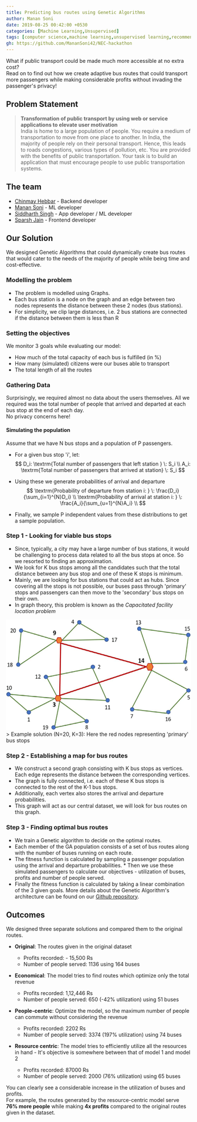 ```yaml
---
title: Predicting bus routes using Genetic Algorithms
author: Manan Soni
date: 2019-08-25 00:42:00 +0530
categories: [Machine Learning,Unsupervised]
tags: [computer science,machine learning,unsupervised learning,recommendation system,live,cool]
gh: https://github.com/MananSoni42/NEC-hackathon
---
```

What if public transport could be made much more accessible at no extra cost?  
Read on to find out how we create adaptive bus routes that could transport more passengers while making considerable profits without invading the passenger's privacy!

## Problem Statement
> **Transformation of public transport by using web or service applications to elevate user motivation**  
India is home to a large population of people. You require a medium of transportation to move from one place to another. In India, the majority of people rely on their personal transport. Hence, this leads to roads congestions, various types of pollution, etc. You are provided with the benefits of public transportation. Your task is to build an application that must encourage people to use public transportation systems.

## The team
* [Chinmay Hebbar](https://github.com/cheese-cracker) - Backend developer
* [Manan Soni](https://github.com/MananSoni42) - ML developer
* [Siddharth Singh](https://github.com/coolsidd) - App developer / ML developer
* [Sparsh Jain](https://github.com/dudesparsh) - Frontend developer

## Our Solution
We designed Genetic Algorithms that could dynamically create bus routes that would cater to the needs of the majority of people while being time and cost-effective.

### Modelling the problem
* The problem is modelled using Graphs.  
* Each bus station is a node on the graph and an edge between two nodes represents the distance between these 2 nodes (bus stations).  
* For simplicity, we clip large distances, i.e. 2 bus stations are connected if the distance between them is less than R

### Setting the objectives
We monitor 3 goals while evaluating our model:
* How much of the total capacity of each bus is fulfilled (in %)
* How many (simulated) citizens were our buses able to transport
* The total length of all the routes

### Gathering Data
Surprisingly, we required almost no data about the users themselves.
All we required was the total number of people that arrived and departed at each bus stop at the end of each day.  
No privacy concerns here!

#### Simulating the population
Assume that we have N bus stops and a population of P passengers.
* For a given bus stop 'i', let:
$$
D_i:  \textrm{Total number of passengers that left station } \: S_i \\
A_i: \textrm{Total number of passengers that arrived at station} \: S_i
$$  

* Using these we generate probabilities of arrival and departure
$$
\textrm{Probability of departure from station i: } \: \frac{D_i}{\sum_{i=1}^{N}D_i} \\
\textrm{Probability of arrival at station i: } \: \frac{A_i}{\sum_{u=1}^{N}A_i} \\
$$
* Finally, we sample P independent values from these distributions to get a sample population.

### Step 1 - Looking for viable bus stops
* Since, typically, a city may have a large number of bus stations, it would be challenging to process data related to all the bus stops at once. So we resorted to finding an approximation.
* We look for K bus stops among all the candidates such that the total distance between any bus stop and one of these K stops is minimum.  
* Mainly, we are looking for bus stations that could act as hubs. Since covering all the stops is not possible, our buses pass through 'primary' stops and passengers can then move to the 'secondary' bus stops on their own.
* In graph theory, this problem is known as the _Capacitated facility location problem_
<div class="row">
  <div class="col-2"></div>
  <div class="col-8">
    <img class="img-responsive img-rounded" src="/assets/img/post_imgs/nec-ga/capfac.png" alt="sol_capfac">
  </div>
  <div class="col-2"></div>
</div>  
> Example solution (N=20, K=3): Here the red nodes representing 'primary' bus stops

### Step 2 - Establishing a map for bus routes
* We construct a second graph consisting with K bus stops as vertices. Each edge represents the distance between the corresponding vertices.
* The graph is fully connected, i.e. each of these K bus stops is connected to the rest of the K-1 bus stops.  
* Additionally, each vertex also stores the arrival and departure probabilities.  
* This graph will act as our central dataset, we will look for bus routes on this graph.

### Step 3 - Finding optimal bus routes
* We train a Genetic algorithm to decide on the optimal routes.  
* Each member of the GA population consists of a set of bus routes along with the number of buses running on each route.  
* The fitness function is calculated by sampling a passenger population using the arrival and departure probabilities. * Then we use these simulated passengers to calculate our objectives - utilization of buses, profits and number of people served.  
* Finally the fitness function is calculated by taking a linear combination of the 3 given goals.
More details about the Genetic Algorithm's architecture can be found on our [Github repository](https://github.com/MananSoni42/NEC-hackathon).

## Outcomes
We designed three separate solutions and compared them to the original routes.
* **Original**: The routes given in the original dataset
  * Profits recorded: - 15,500 Rs
  * Number of people served: 1136 using 164 buses  

* **Economical**: The model tries to find routes which optimize only the total revenue
    * Profits recorded: 1,12,446 Rs
    * Number of people served: 650 (-42% utilization) using 51 buses  

* **People-centric**: Optimize the model, so the maximum number of people can commute without considering the revenue
    * Profits recorded: 2202 Rs
    * Number of people served: 3374 (197% utilization) using 74 buses

* **Resource centric**: The model tries to efficiently utilize all the resources in hand - It's objective is somewhere between that of model 1 and model 2
    * Profits recorded: 87000 Rs
    * Number of people served: 2000 (76% utilization) using 65 buses  

You can clearly see a considerable increase in the utilization of buses and profits.  
For example, the routes generated by the resource-centric model serve **76% more people** while making **4x profits** compared to the original routes given in the dataset.

